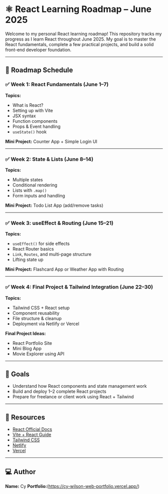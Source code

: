 # ⚛️ React Learning Roadmap – June 2025

Welcome to my personal React learning roadmap! This repository tracks my progress as I learn React throughout June 2025. My goal is to master the React fundamentals, complete a few practical projects, and build a solid front-end developer foundation.

---

## 📅 Roadmap Schedule

### ✅ Week 1: React Fundamentals (June 1–7)
**Topics:**
- What is React?
- Setting up with Vite
- JSX syntax
- Function components
- Props & Event handling
- `useState()` hook

**Mini Project:** Counter App + Simple Login UI

---

### ✅ Week 2: State & Lists (June 8–14)
**Topics:**
- Multiple states
- Conditional rendering
- Lists with `.map()`
- Form inputs and handling

**Mini Project:** Todo List App (add/remove tasks)

---

### ✅ Week 3: useEffect & Routing (June 15–21)
**Topics:**
- `useEffect()` for side effects
- React Router basics
- `Link`, `Routes`, and multi-page structure
- Lifting state up

**Mini Project:** Flashcard App or Weather App with Routing

---

### ✅ Week 4: Final Project & Tailwind Integration (June 22–30)
**Topics:**
- Tailwind CSS + React setup
- Component reusability
- File structure & cleanup
- Deployment via Netlify or Vercel

**Final Project Ideas:**
- React Portfolio Site
- Mini Blog App
- Movie Explorer using API

---

## 🎯 Goals
- Understand how React components and state management work
- Build and deploy 1–2 complete React projects
- Prepare for freelance or client work using React + Tailwind

---

## 🔗 Resources
- [React Official Docs](https://react.dev/)
- [Vite + React Guide](https://vitejs.dev/guide/)
- [Tailwind CSS](https://tailwindcss.com/)
- [Netlify](https://netlify.com/)
- [Vercel](https://vercel.com/)

---

## 💻 Author
**Name:** Cy
**Portfolio:**(https://cy-wilson-web-portfolio.vercel.app/)
